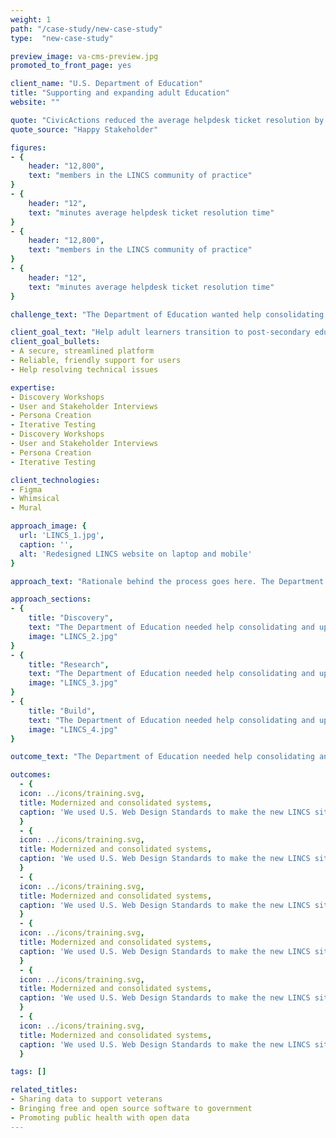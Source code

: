```yaml
---
weight: 1
path: "/case-study/new-case-study"
type:  "new-case-study"

preview_image: va-cms-preview.jpg
promoted_to_front_page: yes

client_name: "U.S. Department of Education"
title: "Supporting and expanding adult Education"
website: ""

quote: "CivicActions reduced the average helpdesk ticket resolution by 15 minutes per student and equipped adult education staff with the design principles and support to cut waste further."
quote_source: "Happy Stakeholder"

figures:
- {
    header: "12,800",
    text: "members in the LINCS community of practice"
}
- {
    header: "12",
    text: "minutes average helpdesk ticket resolution time"
}
- {
    header: "12,800",
    text: "members in the LINCS community of practice"
}
- {
    header: "12",
    text: "minutes average helpdesk ticket resolution time"
}

challenge_text: "The Department of Education wanted help consolidating and updating the collection of websites for the Literacy and Information Communication System (LINCS), which supports adult education practitioners."

client_goal_text: "Help adult learners transition to post-secondary education and 21st-century jobs through:"
client_goal_bullets:
- A secure, streamlined platform
- Reliable, friendly support for users
- Help resolving technical issues

expertise:
- Discovery Workshops
- User and Stakeholder Interviews
- Persona Creation
- Iterative Testing
- Discovery Workshops
- User and Stakeholder Interviews
- Persona Creation
- Iterative Testing

client_technologies:
- Figma
- Whimsical
- Mural

approach_image: {
  url: 'LINCS_1.jpg', 
  caption: '', 
  alt: 'Redesigned LINCS website on laptop and mobile'
}

approach_text: "Rationale behind the process goes here. The Department of Education needed help consolidating and updating the collection of websites for the Literacy and Information Communication System (LINCS), which supports adult education practitioners in their goal of helping adult learners transition secondary education and 21st-century jobs."

approach_sections:
- {
    title: "Discovery",
    text: "The Department of Education needed help consolidating and updating the collection of websites for the Literacy and Information Communication System (LINCS), which supports adult education practitioners in their goal of helping adult learners transition to post-secondary education and 21st-century jobs.",
    image: "LINCS_2.jpg"
}
- {
    title: "Research",
    text: "The Department of Education needed help consolidating and updating the collection of websites for the Literacy and Information Communication System (LINCS), which supports adult education practitioners in their goal of helping adult learners transition to post-secondary education and 21st-century jobs.",
    image: "LINCS_3.jpg"
}
- {
    title: "Build",
    text: "The Department of Education needed help consolidating and updating the collection of websites for the Literacy and Information Communication System (LINCS), which supports adult education practitioners in their goal of helping adult learners transition to post-secondary education and 21st-century jobs.",
    image: "LINCS_4.jpg"
}

outcome_text: "The Department of Education needed help consolidating and updating the collection of websites for the Literacy and Information Communication System (LINCS)."

outcomes:
  - {
  icon: ../icons/training.svg,
  title: Modernized and consolidated systems,
  caption: 'We used U.S. Web Design Standards to make the new LINCS sites easy to navigate and mobile friendly. The streamlined design allows educators to quickly find the courses and resources they need.', 
  }
  - {
  icon: ../icons/training.svg,
  title: Modernized and consolidated systems,
  caption: 'We used U.S. Web Design Standards to make the new LINCS sites easy to navigate and mobile friendly. The streamlined design allows educators to quickly find the courses and resources they need.', 
  }
  - {
  icon: ../icons/training.svg,
  title: Modernized and consolidated systems,
  caption: 'We used U.S. Web Design Standards to make the new LINCS sites easy to navigate and mobile friendly. The streamlined design allows educators to quickly find the courses and resources they need.', 
  }
  - {
  icon: ../icons/training.svg,
  title: Modernized and consolidated systems,
  caption: 'We used U.S. Web Design Standards to make the new LINCS sites easy to navigate and mobile friendly. The streamlined design allows educators to quickly find the courses and resources they need.', 
  }
  - {
  icon: ../icons/training.svg,
  title: Modernized and consolidated systems,
  caption: 'We used U.S. Web Design Standards to make the new LINCS sites easy to navigate and mobile friendly. The streamlined design allows educators to quickly find the courses and resources they need.', 
  }
  - {
  icon: ../icons/training.svg,
  title: Modernized and consolidated systems,
  caption: 'We used U.S. Web Design Standards to make the new LINCS sites easy to navigate and mobile friendly. The streamlined design allows educators to quickly find the courses and resources they need.', 
  }

tags: []

related_titles:
- Sharing data to support veterans
- Bringing free and open source software to government
- Promoting public health with open data
---
```

